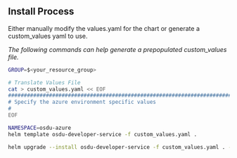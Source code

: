 
## Install Process

Either manually modify the values.yaml for the chart or generate a custom_values yaml to use.

_The following commands can help generate a prepopulated custom_values file._
```bash
GROUP=$<your_resource_group>

# Translate Values File
cat > custom_values.yaml << EOF
################################################################################
# Specify the azure environment specific values
#
EOF

NAMESPACE=osdu-azure
helm template osdu-developer-service -f custom_values.yaml .

helm upgrade --install osdu-developer-service -f custom_values.yaml . -n $NAMESPACE
```

